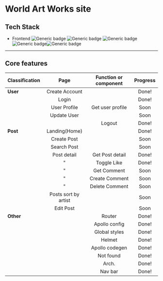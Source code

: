 # World Art Works site

## Tech Stack

- Frontend
  ![Generic badge](https://img.shields.io/badge/React-17.0.2-61DAFB.svg) ![Generic badge](https://img.shields.io/badge/typescript-4.3.5-3178C6.svg) ![Generic badge](https://img.shields.io/badge/apollo-3.4.7-311C87.svg) ![Generic badge](https://img.shields.io/badge/graphql-15.5.1-E434AA.svg)![Generic badge](https://img.shields.io/badge/Styled_Components-5.3.0-CC6699.svg)

---

## Core features

| Classification |         Page         | Function or component | Progress |
| :------------- | :------------------: | :-------------------: | :------: |
| **User**       |    Create Account    |                       |  Done!   |
|                |        Login         |                       |  Done!   |
|                |     User Profile     |   Get user profile    |   Soon   |
|                |     Update User      |                       |   Soon   |
|                |                      |        Logout         |  Done!   |
| **Post**       |    Landing(Home)     |                       |  Done!   |
|                |     Create Post      |                       |   Soon   |
|                |     Search Post      |                       |   Soon   |
|                |     Post detail      |    Get Post detail    |  Done!   |
|                |          "           |      Toggle Like      |  Done!   |
|                |          "           |      Get Comment      |   Soon   |
|                |          "           |    Create Comment     |   Soon   |
|                |          "           |    Delete Comment     |   Soon   |
|                | Posts sort by artist |                       |   Soon   |
|                |      Edit Post       |                       |   Soon   |
| **Other**      |                      |        Router         |  Done!   |
|                |                      |     Apollo config     |  Done!   |
|                |                      |     Global styles     |  Done!   |
|                |                      |        Helmet         |  Done!   |
|                |                      |    Apollo codegen     |  Done!   |
|                |                      |       Not found       |  Done!   |
|                |                      |         Arch.         |  Done!   |
|                |                      |        Nav bar        |  Done!   |
